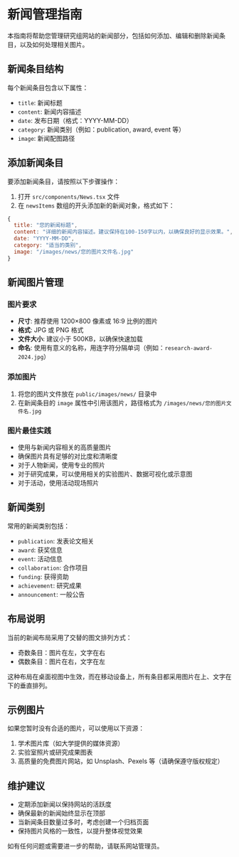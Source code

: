 # 新闻管理指南

本指南将帮助您管理研究组网站的新闻部分，包括如何添加、编辑和删除新闻条目，以及如何处理相关图片。

## 新闻条目结构

每个新闻条目包含以下属性：

- `title`: 新闻标题
- `content`: 新闻内容描述
- `date`: 发布日期（格式：YYYY-MM-DD）
- `category`: 新闻类别（例如：publication, award, event 等）
- `image`: 新闻配图路径

## 添加新闻条目

要添加新闻条目，请按照以下步骤操作：

1. 打开 `src/components/News.tsx` 文件
2. 在 `newsItems` 数组的开头添加新的新闻对象，格式如下：

```javascript
{
  title: "您的新闻标题",
  content: "详细的新闻内容描述。建议保持在100-150字以内，以确保良好的显示效果。",
  date: "YYYY-MM-DD",
  category: "适当的类别",
  image: "/images/news/您的图片文件名.jpg"
}
```

## 新闻图片管理

### 图片要求

- **尺寸**: 推荐使用 1200×800 像素或 16:9 比例的图片
- **格式**: JPG 或 PNG 格式
- **文件大小**: 建议小于 500KB，以确保快速加载
- **命名**: 使用有意义的名称，用连字符分隔单词（例如：`research-award-2024.jpg`）

### 添加图片

1. 将您的图片文件放在 `public/images/news/` 目录中
2. 在新闻条目的 `image` 属性中引用该图片，路径格式为 `/images/news/您的图片文件名.jpg`

### 图片最佳实践

- 使用与新闻内容相关的高质量图片
- 确保图片具有足够的对比度和清晰度
- 对于人物新闻，使用专业的照片
- 对于研究成果，可以使用相关的实验图片、数据可视化或示意图
- 对于活动，使用活动现场照片

## 新闻类别

常用的新闻类别包括：

- `publication`: 发表论文相关
- `award`: 获奖信息
- `event`: 活动信息
- `collaboration`: 合作项目
- `funding`: 获得资助
- `achievement`: 研究成果
- `announcement`: 一般公告

## 布局说明

当前的新闻布局采用了交替的图文排列方式：

- 奇数条目：图片在左，文字在右
- 偶数条目：图片在右，文字在左

这种布局在桌面视图中生效，而在移动设备上，所有条目都采用图片在上、文字在下的垂直排列。

## 示例图片

如果您暂时没有合适的图片，可以使用以下资源：

1. 学术图片库（如大学提供的媒体资源）
2. 实验室照片或研究成果图表
3. 高质量的免费图片网站，如 Unsplash、Pexels 等（请确保遵守版权规定）

## 维护建议

- 定期添加新闻以保持网站的活跃度
- 确保最新的新闻始终显示在顶部
- 当新闻条目数量过多时，考虑创建一个归档页面
- 保持图片风格的一致性，以提升整体视觉效果

如有任何问题或需要进一步的帮助，请联系网站管理员。 